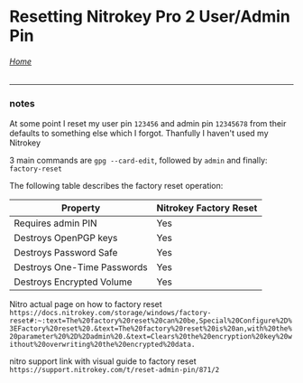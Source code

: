 # Resetting Nitrokey Pro 2 User/Admin Pin

###### [Home](https://eduardo-granados.github.io/)

---


### notes



At some point I reset my user pin `123456` and admin pin `12345678` from their defaults to something else which I forgot. Thanfully I haven't used my Nitrokey 


3 main commands are `gpg --card-edit`, followed by `admin` and finally: `factory-reset`

The following table describes the factory reset operation:

| Property | Nitrokey Factory Reset |
| - | - |
| Requires admin PIN | Yes |
| Destroys OpenPGP keys | Yes |
| Destroys Password Safe | Yes |
| Destroys One-Time Passwords | Yes |
| Destroys Encrypted Volume | Yes |

Nitro actual page on how to factory reset `https://docs.nitrokey.com/storage/windows/factory-reset#:~:text=The%20factory%20reset%20can%20be,Special%20Configure%2D%3EFactory%20reset%20.&text=The%20factory%20reset%20is%20an,with%20the%20parameter%20%2D%2Dadmin%20.&text=Clears%20the%20encryption%20key%20without%20overwriting%20the%20encrypted%20data.`

nitro support link with visual guide to factory reset `https://support.nitrokey.com/t/reset-admin-pin/871/2`